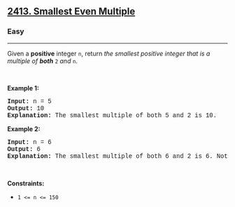 <h2><a href="https://leetcode.com/problems/smallest-even-multiple/">2413. Smallest Even Multiple</a></h2><h3>Easy</h3><hr><div>Given a <strong>positive</strong> integer <code style="font-family: monospace, Bangla494, sans-serif;">n</code>, return <em>the smallest positive integer that is a multiple of <strong>both</strong> </em><code style="font-family: monospace, Bangla494, sans-serif;">2</code><em> and </em><code style="font-family: monospace, Bangla494, sans-serif;">n</code>.
<p>&nbsp;</p>
<p><strong class="example">Example 1:</strong></p>

<pre style="font-family: SFMono-Regular, Consolas, &quot;Liberation Mono&quot;, Menlo, Courier, monospace, Bangla494, sans-serif;"><strong>Input:</strong> n = 5
<strong>Output:</strong> 10
<strong>Explanation:</strong> The smallest multiple of both 5 and 2 is 10.
</pre>

<p><strong class="example">Example 2:</strong></p>

<pre style="font-family: SFMono-Regular, Consolas, &quot;Liberation Mono&quot;, Menlo, Courier, monospace, Bangla494, sans-serif;"><strong>Input:</strong> n = 6
<strong>Output:</strong> 6
<strong>Explanation:</strong> The smallest multiple of both 6 and 2 is 6. Note that a number is a multiple of itself.
</pre>

<p>&nbsp;</p>
<p><strong>Constraints:</strong></p>

<ul>
	<li><code style="font-family: monospace, Bangla494, sans-serif;">1 &lt;= n &lt;= 150</code></li>
</ul>
</div>